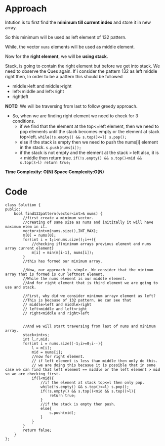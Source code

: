 # Approach
Intution is to first find the **minimum till current index** and store it in new array.

So this minimum will be used as left element of 132 pattern.

While, the vector ```nums``` elements will be used as middle element.

Now for the **right element**, we will be **using stack**.

Stack, is going to contain the right element but before we get into stack. We need to observe the Ques again. If i consider the pattern 132 as left middle right then, In order to be a pattern this should be followed
* middle>left and middle>right
* left<middle and left<right
* right<middle and right>left

**NOTE:** We will be traversing from last to follow greedy approach.
* So, when we are finding right element we need to check for 3 conditions.
  * if we find that the element at the top<=left element, then we need to pop elements until the stack becomes empty or the element at stack top>left. ```while(!s.empty() && s.top()<=l) s.pop();```
  * else if the stack is empty then we need to push the nums[i] element in the stack. ```s.push(nums[i]);```
  * if the stack is not empty and the element at the stack > left also, it is < middle then return true. ```if(!s.empty() && s.top()<mid && s.top()>l) return true;```
                
**Time Complexity: O(N) 
Space Complexity:O(N)**

# Code
```
class Solution {
public:
    bool find132pattern(vector<int>& nums) {
        //first create a minimum vector.
        //creating of same size as nums and inititally it will have maximum elem in it.
        vector<int>m(nums.size(),INT_MAX);
        m[0] = nums[0];
        for(int i = 1;i<nums.size();i++){
            //checking if(minimum arrays previous element and nums array current element)
            m[i] = min(m[i-1], nums[i]);
        }
        //this has formed our minimum array.
        
        //Now, our approach is simple. We consider that the minimum array that is formed is our leftmost element.
        //While the nums element is our middle element.
        //And for right element that is third element we are going to use and stack.
        
        //First, why did we consider minimum arrayv element as left?
        //This is because of 132 pattern. We can see that
        // middle>left and middle>right
        // left<middle and left<right
        // right<middle and right>left
        
        
        //And we will start traversing from last of nums and minimum array. 
        stack<int>s;
        int l,r,mid;
        for(int i = nums.size()-1;i>=0;i--){
            l = m[i];
            mid = nums[i];
            //now for right element.
            // if left element is less than middle then only do this.
            // we are doing this becasue it is possible that in some case we can find that left element == middle or the left element > mid so we are checking first.
            if(l<mid){
                //if the element at stack top<=l then only pop.
                while(!s.empty() && s.top()<=l) s.pop();
                if(!s.empty() && s.top()<mid && s.top()>l){
                    return true;
                }
                //if the stack is empty then push.
                else{
                    s.push(mid);
                }
            }
        }
        return false;
    }
};
```
